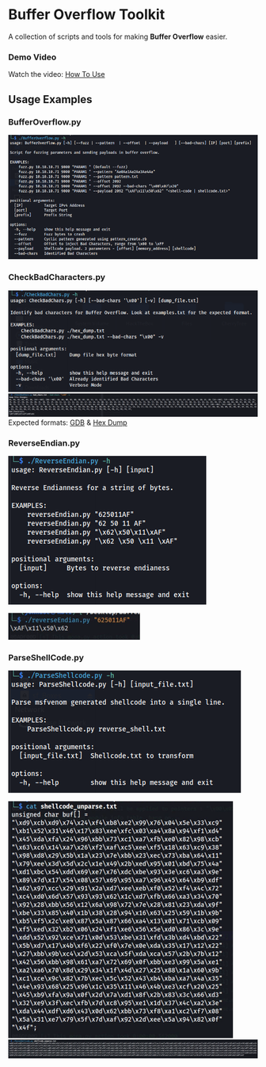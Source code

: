 # Buffer Overflow Toolkit
A collection of scripts and tools for making **Buffer Overflow** easier.

### Demo Video
Watch the video: [How To Use](https://github.com/Hein679/BufferOverflowToolkit/raw/main/Examples/usage.mp4)

## Usage Examples

### BufferOverflow.py
![alt text](Images/BufferOverflow.png)

### CheckBadCharacters.py
![alt text](Images/CheckBadChars.png)
![alt text](Images/CheckBadCharacters-example.png)
Expected formats: [GDB](https://github.com/Hein679/BufferOverflowToolkit/blob/main/Examples/gdb_format.txt) & [Hex Dump](https://github.com/Hein679/BufferOverflowToolkit/blob/main/Examples/hexDump_format.txt)

### ReverseEndian.py
![alt text](Images/ReverseEndian.png)

![alt text](Images/ReverseEndian-example.png)

### ParseShellCode.py
![alt text](Images/ParseShellcode.png)

![alt text](Images/ParseShellcode-example1.png)
![alt text](Images/ParseShellcode-example2.png)
